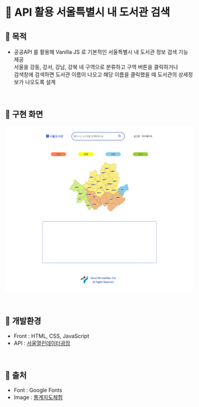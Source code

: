 # :book: API 활용 서울특별시 내 도서관 검색 

## :paperclip: 목적
- 공공API 를 활용해 Vanilla JS 로 기본적인 서울특별시 내 도서관 정보 검색 기능 제공
  <br/> 서울을 강동, 강서, 강남, 강북 네 구역으로 분류하고 구역 버튼을 클릭하거나 
  <br/> 검색창에 검색하면 도서관 이름이 나오고 해당 이름을 클릭했을 때 도서관의 상세정보가 나오도록 설계

<br/>

## :paperclip:  구현 화면
![Travello](/liblist.png)

<br/>

## :paperclip:  개발환경
- Front : HTML, CSS, JavaScript
- API : [서울열린데이터광장](https://data.seoul.go.kr/dataList/OA-15480/S/1/datasetView.do)

<br/>

## :paperclip:  출처
- Font : Google Fonts
- Image : [통계지도체험](https://sgis.kostat.go.kr/statexp/view/index) 
